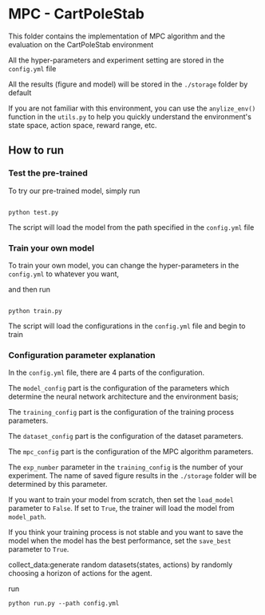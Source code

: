 # MPC - CartPoleStab

This folder contains the implementation of MPC algorithm and the evaluation on the CartPoleStab environment

All the hyper-parameters and experiment setting are stored in the ```config.yml``` file

All the results (figure and model) will be stored in the ```./storage``` folder by default

If you are not familiar with this environment, you can use the  `anylize_env()`  function in the `utils.py` to help you quickly understand the environment's state space, action space, reward range, etc.

## How to run

### Test the pre-trained

To try our pre-trained model, simply run

```angularjs

python test.py

```

The script will load the model from the path specified in the ```config.yml``` file

### Train your own model

To train your own model, you can change the hyper-parameters in the ```config.yml``` to whatever you want,

and then run

```angularjs

python train.py

```

The script will load the configurations in the ```config.yml``` file and begin to train

### Configuration parameter explanation

In the ```config.yml``` file, there are 4 parts of the configuration.

The `model_config`  part is the configuration of the parameters which determine the neural network architecture and the environment basis;

The `training_config` part is the configuration of the training process parameters.

The `dataset_config` part is the configuration of the dataset parameters.

The `mpc_config` part is the configuration of the MPC algorithm parameters.

The `exp_number` parameter in the `training_config` is the number of your experiment. The name of saved figure results in the `./storage` folder will be determined by this parameter.

If you want to train your model from scratch, then set the `load_model` parameter to `False`. If set to `True`, the trainer will load the model from `model_path`.

If you think your training process is not stable and you want to save the model when the model has the best performance, set the `save_best` parameter to `True`.



collect_data:generate random datasets(states, actions) by randomly choosing a horizon of actions for the agent.


run

```
python run.py --path config.yml
```


